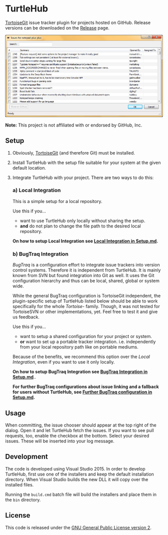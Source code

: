 # TurtleHub
[TortoiseGit](https://tortoisegit.org/) issue tracker plugin for projects hosted on GitHub. Release versions can be 
downloaded on the [Release](../../releases) page.

![TH-issue-overview](/docs/img/TH-issue-overview.png  "Example of TurtleHub's issue picker.")

**Note:** This project is not affiliated with or endorsed by GitHub, Inc.

## Setup
1. Obviously, [TortoiseGit](https://tortoisegit.org/) (and therefore Git) must be installed. 
1. Install TurtleHub with the setup file suitable for your system at the given default location.
1. Integrate TurtleHub with your project. There are two ways to do this:
    ### a) Local Integration
    This is a simple setup for a local repository.

    Use this if you...
    * want to use TurtleHub only locally without sharing the setup.
    * **and** do not plan to change the file path to the desired local repository.
    
    **On how to setup Local Integration see [Local Integration in Setup.md](./docs/Setup.md#a-local-integration).**

    ### b) BugTraq Integration
    *BugTraq* is a configuration effort to integrate issue trackers into version control systems. Therefore it is 
    independent from TurtleHub. It is mainly known from SVN but found integration into Git as well. It uses the Git 
    configuration hierarchy and thus can be local, shared, global or system wide. 

    While the general BugTraq configuration is TortoiseGit independent, the plugin-specific setup of TurtleHub 
    listed below should be able to work specifically for the whole *Tortoise-* family. Though, it was not tested for 
    TortoiseSVN or other implementations, yet. Feel free to test it and give us feedback.

    Use this if you...
    * want to setup a shared configuration for your project or system.
    * **or** want to set up a portable tracker integration. i.e. independently from your local repository path like on 
    portable mediums.
    
    Because of the benefits, we recommend this option over the *Local Integration*, even if you want to use it only 
    locally.

    **On how to setup BugTraq Integration see 
    [BugTraq Integration in Setup.md](./docs/Setup.md#b-bugtraq-integration)**..
    
    **For further BugTraq configurations about issue linking and a fallback for users without TurtleHub, see 
    [Further BugTraq configuration in Setup.md](./docs/Setup.md#further-bugtraq-configuration).**

## Usage
When committing, the issue chooser should appear at the top right of the dialog. Open it and let TurtleHub fetch the 
issues. If you want to see pull requests, too, enable the checkbox at the bottom.
Select your desired issues. These will be inserted into your log message.

## Development
The code is developed using Visual Studio 2015. In order to develop TurtleHub, first use one of the installers and 
keep the default installation directory. When Visual Studio builds the new DLL it will copy over the installed files.

Running the `build.cmd` batch file will build the installers and place them in the `bin` directory.

## License
This code is released under the [GNU General Public License version 2](http://www.gnu.org/licenses/gpl-2.0.txt).
